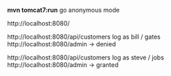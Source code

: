 **mvn tomcat7:run**
go anonymous mode

http://localhost:8080/

http://localhost:8080/api/customers log as bill / gates
http://localhost:8080/admin -> denied

http://localhost:8080/api/customers log as steve / jobs
http://localhost:8080/admin -> granted

